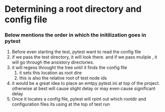 # Determining a root directory and config file

### Below mentions the order in which the initilization goes in pytest

1. Before even starting the test, pytest want to read the config file
2. if we pass the test directory, it will look there. and if we pass muliple , it will go through the ansistory directories.
3. it will regess throught the tree until it finds the config file
   1. it sets this location as root dire
   2. this is also the relative root of test node ids
4. it would be a great idea to place an emtpy pytest.ini at top of the project. otherwise at best will cause slight delay or may even cause significant delay
5. Once it locates a config file, pytest will rpint out which rootdir and configuration files its using at the top of test run
